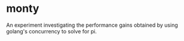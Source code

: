 # monty
An experiment investigating the performance gains obtained by using golang's concurrency to solve for pi.
